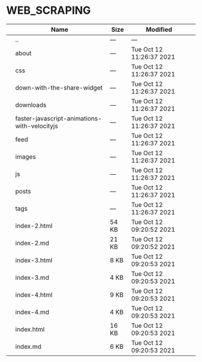 # WEB_SCRAPING

<table><thead><tr class="header"><th></th><th>Name</th><th>Size</th><th>Modified</th><th></th></tr></thead><tbody><tr class="odd"><td></td><td><span class="goup">..</span></td><td>—</td><td>—</td><td></td></tr><tr class="even"><td></td><td><span class="name">about</span></td><td>—</td><td>Tue Oct 12 11:26:37 2021</td><td></td></tr><tr class="odd"><td></td><td><span class="name">css</span></td><td>—</td><td>Tue Oct 12 11:26:37 2021</td><td></td></tr><tr class="even"><td></td><td><span class="name">down-with-the-share-widget</span></td><td>—</td><td>Tue Oct 12 11:26:37 2021</td><td></td></tr><tr class="odd"><td></td><td><span class="name">downloads</span></td><td>—</td><td>Tue Oct 12 11:26:37 2021</td><td></td></tr><tr class="even"><td></td><td><span class="name">faster-javascript-animations-with-velocityjs</span></td><td>—</td><td>Tue Oct 12 11:26:37 2021</td><td></td></tr><tr class="odd"><td></td><td><span class="name">feed</span></td><td>—</td><td>Tue Oct 12 11:26:37 2021</td><td></td></tr><tr class="even"><td></td><td><span class="name">images</span></td><td>—</td><td>Tue Oct 12 11:26:37 2021</td><td></td></tr><tr class="odd"><td></td><td><span class="name">js</span></td><td>—</td><td>Tue Oct 12 11:26:37 2021</td><td></td></tr><tr class="even"><td></td><td><span class="name">posts</span></td><td>—</td><td>Tue Oct 12 11:26:37 2021</td><td></td></tr><tr class="odd"><td></td><td><span class="name">tags</span></td><td>—</td><td>Tue Oct 12 11:26:37 2021</td><td></td></tr><tr class="even"><td></td><td><span class="name">index-2.html</span></td><td>54 KB</td><td>Tue Oct 12 09:20:52 2021</td><td></td></tr><tr class="odd"><td></td><td><span class="name">index-2.md</span></td><td>21 KB</td><td>Tue Oct 12 09:20:52 2021</td><td></td></tr><tr class="even"><td></td><td><span class="name">index-3.html</span></td><td>8 KB</td><td>Tue Oct 12 09:20:53 2021</td><td></td></tr><tr class="odd"><td></td><td><span class="name">index-3.md</span></td><td>4 KB</td><td>Tue Oct 12 09:20:53 2021</td><td></td></tr><tr class="even"><td></td><td><span class="name">index-4.html</span></td><td>9 KB</td><td>Tue Oct 12 09:20:53 2021</td><td></td></tr><tr class="odd"><td></td><td><span class="name">index-4.md</span></td><td>4 KB</td><td>Tue Oct 12 09:20:53 2021</td><td></td></tr><tr class="even"><td></td><td><span class="name">index.html</span></td><td>16 KB</td><td>Tue Oct 12 09:20:53 2021</td><td></td></tr><tr class="odd"><td></td><td><span class="name">index.md</span></td><td>6 KB</td><td>Tue Oct 12 09:20:53 2021</td><td></td></tr></tbody></table>
